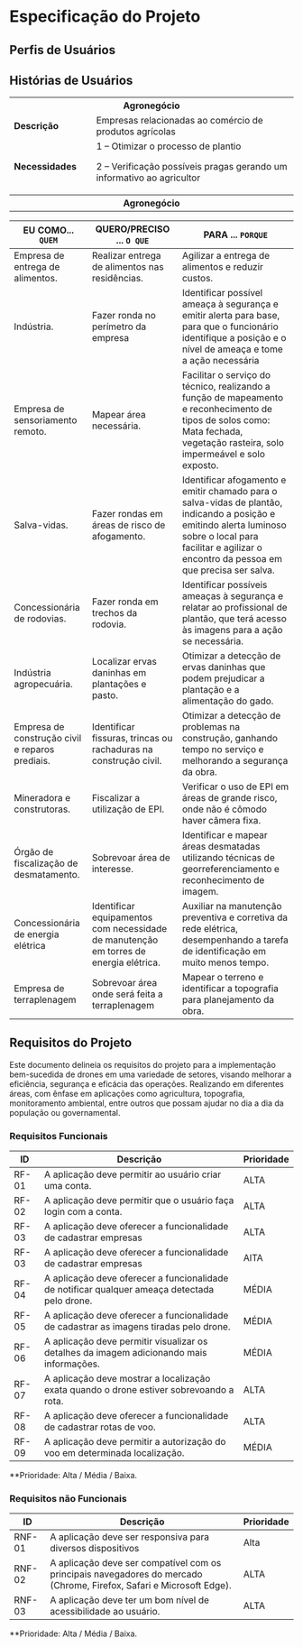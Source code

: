 # Especificação do Projeto

## Perfis de Usuários


<table>
<tbody>
<tr align=center>

</tr>
<tr>

<th colspan="2"> Agronegócio  </th>
</tr>
<tr>

<td width="150px"><b>Descrição</b></td>
<td width="600px">Empresas relacionadas ao comércio de produtos agrícolas  </td>
</tr>
<tr>
<td><b>Necessidades</b></td>
<td>1 – Otimizar o processo de plantio 
  
2 – Verificação possíveis pragas gerando um informativo ao agricultor </th>
</tr>
<th colspan="2"> Agronegócio </tr>
</tr>
<tr>



## Histórias de Usuários

|EU COMO... `QUEM`   | QUERO/PRECISO ... `O QUE` |PARA ... `PORQUE`|
|-----------------------------           |---------------------------                     |----------------------------------|
| Empresa de entrega de alimentos.       | Realizar entrega de alimentos nas residências. | Agilizar a entrega de alimentos e reduzir custos.| 
|Indústria.                              |Fazer ronda no perímetro da empresa|Identificar possível ameaça à segurança e emitir alerta para base, para que o funcionário identifique a posição e o nível de ameaça e tome a ação necessária|
| Empresa de sensoriamento remoto.       |  Mapear área necessária.                       | Facilitar o serviço do técnico, realizando a função de mapeamento e reconhecimento de tipos de solos como: Mata fechada, vegetação rasteira, solo impermeável e solo exposto.                                     |   
| Salva-vidas.                           | Fazer rondas em áreas de risco de afogamento.  | Identificar afogamento e emitir chamado para o salva-vidas de plantão, indicando a posição e emitindo alerta luminoso sobre o local para facilitar e agilizar o encontro da pessoa em que precisa ser salva.| 
| Concessionária de rodovias.            |Fazer ronda em trechos da rodovia.              | Identificar possíveis ameaças à segurança e relatar ao profissional de plantão, que terá acesso às imagens para a ação se necessária.               |
| Indústria agropecuária.                | Localizar ervas daninhas em plantações e pasto.| Otimizar a detecção de ervas daninhas que podem prejudicar a plantação e a alimentação do gado.                              |
| Empresa de construção civil e reparos prediais. | Identificar fissuras, trincas ou rachaduras na construção civil.| Otimizar a detecção de problemas na construção, ganhando tempo no serviço e melhorando a segurança da obra.   |
|Mineradora e construtoras.              | Fiscalizar a utilização de EPI.                |Verificar o uso de EPI em áreas de grande risco, onde não é cômodo haver câmera fixa.|
| Órgão de fiscalização de desmatamento. | Sobrevoar área de interesse.                    | Identificar e mapear áreas desmatadas utilizando técnicas de georreferenciamento e reconhecimento de imagem. |
| Concessionária de energia elétrica     | Identificar equipamentos com necessidade de manutenção em torres de energia elétrica. | Auxiliar na manutenção preventiva e corretiva da rede elétrica, desempenhando a tarefa de identificação em muito menos tempo.  |
|Empresa de terraplenagem                |Sobrevoar área onde será feita a terraplenagem     |Mapear o terreno e identificar a topografia para planejamento da obra.|


## Requisitos do Projeto

Este documento delineia os requisitos do projeto para a implementação bem-sucedida de drones em uma variedade de setores, visando melhorar a eficiência, segurança e eficácia das operações. 
Realizando em diferentes áreas, com ênfase em aplicações como agricultura, topografia, monitoramento ambiental, entre outros que possam ajudar no dia a dia da população ou governamental.


### Requisitos Funcionais


|ID    | Descrição                | Prioridade |
|-------|---------------------------------|----|
| RF-01 |  A aplicação deve permitir ao usuário criar uma conta.| ALTA  | 
| RF-02 |  A aplicação deve permitir que o usuário faça login com a conta.  | ALTA  |
| RF-03 |  A aplicação deve oferecer a funcionalidade de cadastrar empresas  | ALTA  |
| RF-03 |	 A aplicação deve oferecer a funcionalidade de cadastrar empresas  | AlTA |
| RF-04 |	 A aplicação deve oferecer a funcionalidade de notificar qualquer ameaça detectada pelo drone. | MÉDIA |
| RF-05 |	 A aplicação deve oferecer a funcionalidade de cadastrar as imagens tiradas pelo drone. | MÉDIA |
| RF-06 |	 A aplicação deve permitir visualizar os detalhes da imagem adicionando mais informações. | MÉDIA |
| RF-07 |	 A aplicação deve mostrar a localização exata quando o drone estiver sobrevoando a rota. 	| ALTA |
| RF-08 |	 A aplicação deve oferecer a funcionalidade de cadastrar rotas de voo. | ALTA |
| RF-09 |	 A aplicação deve permitir a autorização do voo em determinada localização.	| MÉDIA |

**Prioridade: Alta / Média / Baixa. 

### Requisitos não Funcionais


|ID      | Descrição               |Prioridade |
|--------|-------------------------|----|
| RNF-01 |	A aplicação deve ser responsiva para diversos dispositivos | Alta |
| RNF-02 |  A aplicação deve ser compatível com os principais navegadores do mercado (Chrome, Firefox, Safari e Microsoft Edge). | ALTA |
| RNF-03 |	A aplicação deve ter um bom nível de acessibilidade ao usuário.	 | ALTA |

**Prioridade: Alta / Média / Baixa. 

